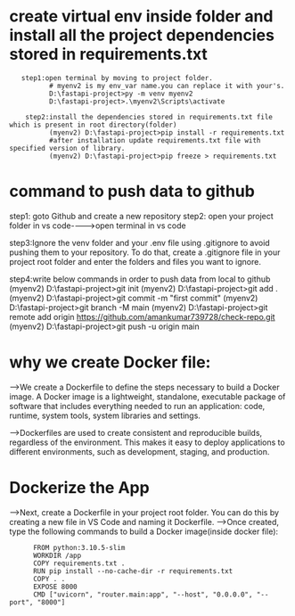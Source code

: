 # create virtual env inside folder and install all the project dependencies stored in requirements.txt
       step1:open terminal by moving to project folder.
              # myenv2 is my env_var name.you can replace it with your's.
              D:\fastapi-project>py -m venv myenv2
              D:\fastapi-project>.\myenv2\Scripts\activate
        
        step2:install the dependencies stored in requirements.txt file which is present in root directory(folder)
              (myenv2) D:\fastapi-project>pip install -r requirements.txt
              #after installation update requirements.txt file with specified version of library.
              (myenv2) D:\fastapi-project>pip freeze > requirements.txt    

# command to push data to github
step1: goto Github and create a new repository
step2: open your project folder in vs code---->open terminal in vs code

step3:Ignore the venv folder and your .env file using .gitignore to avoid pushing them to your repository. To do that, create a .gitignore file in your project root folder and enter the folders and files you want to ignore.
                
step4:write below commands in order to push data from local to github
      (myenv2) D:\fastapi-project>git init
      (myenv2) D:\fastapi-project>git add .
      (myenv2) D:\fastapi-project>git commit -m "first commit"
      (myenv2) D:\fastapi-project>git branch -M main
      (myenv2) D:\fastapi-project>git remote add origin https://github.com/amankumar739728/check-repo.git
      (myenv2) D:\fastapi-project>git push -u origin main

# why we create Docker file:
   -->We create a Dockerfile to define the steps necessary to build a Docker image. A Docker image is a lightweight, standalone, executable package of software that includes everything needed to run an application: code, runtime, system tools, system libraries and settings.

   -->Dockerfiles are used to create consistent and reproducible builds, regardless of the environment. This makes it easy to deploy applications to different environments, such as development, staging, and production.

# Dockerize the App
-->Next, create a Dockerfile in your project root folder. You can do this by creating a new file in VS Code and      naming it Dockerfile.
-->Once created, type the following commands to build a Docker image(inside docker file):
          
          FROM python:3.10.5-slim
          WORKDIR /app
          COPY requirements.txt .
          RUN pip install --no-cache-dir -r requirements.txt
          COPY . .
          EXPOSE 8000
          CMD ["uvicorn", "router.main:app", "--host", "0.0.0.0", "--port", "8000"]






      

